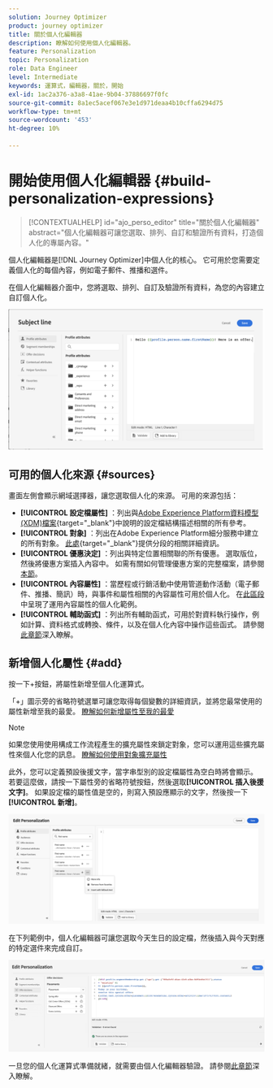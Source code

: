 ```yaml
---
solution: Journey Optimizer
product: journey optimizer
title: 關於個人化編輯器
description: 瞭解如何使用個人化編輯器。
feature: Personalization
topic: Personalization
role: Data Engineer
level: Intermediate
keywords: 運算式，編輯器，關於，開始
exl-id: 1ac2a376-a3a8-41ae-9b04-37886697f0fc
source-git-commit: 8a1ec5acef067e3e1d971deaa4b10cffa6294d75
workflow-type: tm+mt
source-wordcount: '453'
ht-degree: 10%

---
```


# 開始使用個人化編輯器 {#build-personalization-expressions}

>[!CONTEXTUALHELP]
>id="ajo_perso_editor"
>title="關於個人化編輯器"
>abstract="個人化編輯器可讓您選取、排列、自訂和驗證所有資料，打造個人化的專屬內容。"

個人化編輯器是[!DNL Journey Optimizer]中個人化的核心。 它可用於您需要定義個人化的每個內容，例如電子郵件、推播和選件。

在個人化編輯器介面中，您將選取、排列、自訂及驗證所有資料，為您的內容建立自訂個人化。

![](assets/perso_ee1.png)

## 可用的個人化來源 {#sources}

畫面左側會顯示網域選擇器，讓您選取個人化的來源。 可用的來源包括：

* **[!UICONTROL 設定檔屬性]** ：列出與[Adobe Experience Platform資料模型(XDM)檔案](https://experienceleague.adobe.com/docs/experience-platform/xdm/home.html?lang=zh-Hant){target="_blank"}中說明的設定檔結構描述相關的所有參考。
* **[!UICONTROL 對象]** ：列出在Adobe Experience Platform細分服務中建立的所有對象。 [此處](https://experienceleague.adobe.com/docs/experience-platform/segmentation/home.html?lang=zh-Hant){target="_blank"}提供分段的相關詳細資訊。
* **[!UICONTROL 優惠決定]** ：列出與特定位置相關聯的所有優惠。 選取版位，然後將優惠方案插入內容中。 如需有關如何管理優惠方案的完整檔案，請參閱[本節](../offers/get-started/starting-offer-decisioning.md)。
* **[!UICONTROL 內容屬性]** ：當歷程或行銷活動中使用管道動作活動（電子郵件、推播、簡訊）時，與事件和屬性相關的內容屬性可用於個人化。 在[此區段](personalization-use-case.md)中呈現了運用內容屬性的個人化範例。
* **[!UICONTROL 輔助函式]** ：列出所有輔助函式，可用於對資料執行操作，例如計算、資料格式或轉換、條件，以及在個人化內容中操作這些函式。 請參閱[此章節](functions/functions.md)深入瞭解。

## 新增個人化屬性 {#add}

按一下+按鈕，將屬性新增至個人化運算式。

「+」圖示旁的省略符號選單可讓您取得每個變數的詳細資訊，並將您最常使用的屬性新增至我的最愛。 [瞭解如何新增屬性至我的最愛](personalization-favorites.md)

>[!NOTE]
>
>如果您使用使用構成工作流程產生的擴充屬性來鎖定對象，您可以運用這些擴充屬性來個人化您的訊息。 [瞭解如何使用對象擴充屬性](../audience/about-audiences.md#enrichment)

此外，您可以定義預設後援文字，當字串型別的設定檔屬性為空白時將會顯示。 若要這麼做，請按一下屬性旁的省略符號按鈕，然後選取&#x200B;**[!UICONTROL 插入後援文字]**。 如果設定檔的屬性值是空的，則寫入預設應顯示的文字，然後按一下&#x200B;**[!UICONTROL 新增]**。

![](assets/attribute-details.png)

在下列範例中，個人化編輯器可讓您選取今天生日的設定檔，然後插入與今天對應的特定選件來完成自訂。

![](assets/perso_ee2.png)

一旦您的個人化運算式準備就緒，就需要由個人化編輯器驗證。 請參閱[此章節](personalization-validation.md)深入瞭解。
